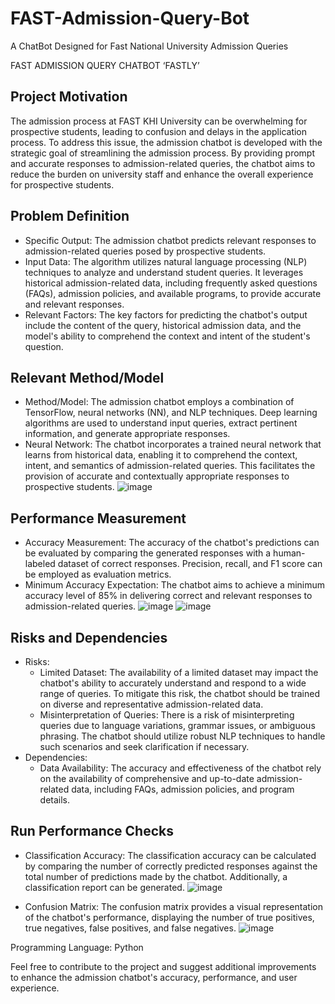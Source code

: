 # FAST-Admission-Query-Bot
A ChatBot Designed for Fast National University Admission Queries  

FAST ADMISSION QUERY CHATBOT ‘FASTLY’

## Project Motivation
The admission process at FAST KHI University can be overwhelming for prospective students, leading to confusion and delays in the application process. To address this issue, the admission chatbot is developed with the strategic goal of streamlining the admission process. By providing prompt and accurate responses to admission-related queries, the chatbot aims to reduce the burden on university staff and enhance the overall experience for prospective students.

## Problem Definition
- Specific Output: The admission chatbot predicts relevant responses to admission-related queries posed by prospective students.
- Input Data: The algorithm utilizes natural language processing (NLP) techniques to analyze and understand student queries. It leverages historical admission-related data, including frequently asked questions (FAQs), admission policies, and available programs, to provide accurate and relevant responses.
- Relevant Factors: The key factors for predicting the chatbot's output include the content of the query, historical admission data, and the model's ability to comprehend the context and intent of the student's question.

## Relevant Method/Model
- Method/Model: The admission chatbot employs a combination of TensorFlow, neural networks (NN), and NLP techniques. Deep learning algorithms are used to understand input queries, extract pertinent information, and generate appropriate responses.
- Neural Network: The chatbot incorporates a trained neural network that learns from historical data, enabling it to comprehend the context, intent, and semantics of admission-related queries. This facilitates the provision of accurate and contextually appropriate responses to prospective students.
 ![image](https://github.com/Murad-pitafi/FAST-Admission-Query-Bot/assets/87450783/e0197f7b-d32c-47cd-8ab0-719fcc436281)
 

## Performance Measurement
- Accuracy Measurement: The accuracy of the chatbot's predictions can be evaluated by comparing the generated responses with a human-labeled dataset of correct responses. Precision, recall, and F1 score can be employed as evaluation metrics.
- Minimum Accuracy Expectation: The chatbot aims to achieve a minimum accuracy level of 85% in delivering correct and relevant responses to admission-related queries.
![image](https://github.com/Murad-pitafi/FAST-Admission-Query-Bot/assets/87450783/eba96cd4-2e43-431c-b11a-b75229b23483)
![image](https://github.com/Murad-pitafi/FAST-Admission-Query-Bot/assets/87450783/47cd8c91-e5f1-4006-a88c-5f788a033139)


## Risks and Dependencies
- Risks:
  - Limited Dataset: The availability of a limited dataset may impact the chatbot's ability to accurately understand and respond to a wide range of queries. To mitigate this risk, the chatbot should be trained on diverse and representative admission-related data.
  - Misinterpretation of Queries: There is a risk of misinterpreting queries due to language variations, grammar issues, or ambiguous phrasing. The chatbot should utilize robust NLP techniques to handle such scenarios and seek clarification if necessary.
- Dependencies:
  - Data Availability: The accuracy and effectiveness of the chatbot rely on the availability of comprehensive and up-to-date admission-related data, including FAQs, admission policies, and program details.

## Run Performance Checks
- Classification Accuracy: The classification accuracy can be calculated by comparing the number of correctly predicted responses against the total number of predictions made by the chatbot. Additionally, a classification report can be generated.
![image](https://github.com/Murad-pitafi/FAST-Admission-Query-Bot/assets/87450783/f0d189d9-1f2e-4ceb-8a50-dde86576ef8b)
  
- Confusion Matrix: The confusion matrix provides a visual representation of the chatbot's performance, displaying the number of true positives, true negatives, false positives, and false negatives.
![image](https://github.com/Murad-pitafi/FAST-Admission-Query-Bot/assets/87450783/9997164a-7cbb-4d62-b934-22d4108556f0)


Programming Language: Python

Feel free to contribute to the project and suggest additional improvements to enhance the admission chatbot's accuracy, performance, and user experience.
